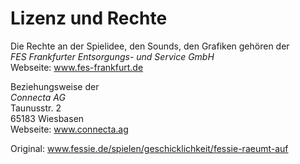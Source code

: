 # Lizenz und Rechte
Die Rechte an der Spielidee, den Sounds, den Grafiken gehören der  
*FES Frankfurter Entsorgungs- und Service GmbH*  
Webseite: www.fes-frankfurt.de  
  
Beziehungsweise der  
*Connecta AG*  
Taunusstr. 2  
65183 Wiesbasen  
Webseite: www.connecta.ag  
  
Original: www.fessie.de/spielen/geschicklichkeit/fessie-raeumt-auf
